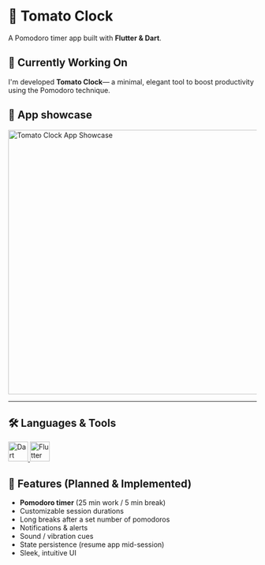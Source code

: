 # 🍅 Tomato Clock

A  Pomodoro timer app built with **Flutter & Dart**.

## 🔭 Currently Working On  
<p>
I'm developed <b>Tomato Clock</b>— a minimal, elegant tool to boost productivity using the Pomodoro technique.
</p>

## 📸 App showcase  
<img width="600" height="536" alt="Tomato Clock App Showcase" src="https://github.com/user-attachments/assets/40e80dd5-d262-45bb-8116-57cc53da316c" />

---

## 🛠️ Languages & Tools  

<p align="left">  
  <a href="https://dart.dev" target="_blank" rel="noreferrer">  
    <img src="https://www.vectorlogo.zone/logos/dartlang/dartlang-icon.svg" alt="Dart" width="40" height="40" />  
  </a>  
  <a href="https://flutter.dev" target="_blank" rel="noreferrer">  
    <img src="https://www.vectorlogo.zone/logos/flutterio/flutterio-icon.svg" alt="Flutter" width="40" height="40" />  
  </a>  
</p>


## 🧭 Features (Planned & Implemented)

- **Pomodoro timer** (25 min work / 5 min break)  
- Customizable session durations  
- Long breaks after a set number of pomodoros  
- Notifications & alerts  
- Sound / vibration cues  
- State persistence (resume app mid-session)  
- Sleek, intuitive UI  



